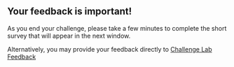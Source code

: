 ## Your feedback is important!

As you end your challenge, please take a few minutes to
complete the short survey that will appear in the next window.

Alternatively, you may provide your feedback directly to
[Challenge Lab Feedback](https://supportrequest.learnondemandsystems.com/sf.php?s=123formbuilder-5553155&control66068515=@Lab.User.Email&control66068522=@Lab.LabInstance.Id&control66608830=@Lab.LabProfile.Id&control66068513=@lab.User.FirstName&control66068514=@lab.User.LastName&control66068517=@lab.User.Organization.Name "Challenge Lab Feedback")
